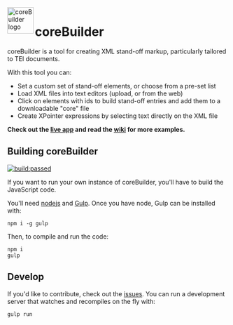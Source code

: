 <a href="http://raffazizzi.github.io/coreBuilder/">
    <img src="https://raw.githubusercontent.com/raffazizzi/coreBuilder/v2/images/logo.png" alt="coreBuilder logo" title="coreBuilder" align="left" height="60" />
</a>

# coreBuilder

coreBuilder is a tool for creating XML stand-off markup, particularly tailored to TEI documents.

With this tool you can:

* Set a custom set of stand-off elements, or choose from a pre-set list
* Load XML files into text editors (upload, or from the web)
* Click on elements with ids to build stand-off entries and add them to a downloadable "core" file
* Create XPointer expressions by selecting text directly on the XML file

**Check out the [live app](http://raffazizzi.github.io/coreBuilder) and read the [wiki](https://github.com/raffazizzi/coreBuilder/wiki) for more examples.**

## Building coreBuilder
<a href="#" id="status-image-popup" title="build status image" name="status-images" class="open-popup" data-ember-action="1090">
            <img src="https://travis-ci.org/TEIC/CETEIcean.svg" alt="build:passed">
          </a>

If you want to run your own instance of coreBuilder, you'll have to build the JavaScript code.

You'll need [nodejs](https://nodejs.org/en/) and [Gulp](http://gulpjs.com/). 
Once you have node, Gulp can be installed with:

```shell
npm i -g gulp
```

Then, to compile and run the code:

```shell
npm i
gulp
```
## Develop

If you'd like to contribute, check out the [issues](issues). You can run a development server that watches and recompiles on the fly with:

```shell
gulp run
```
